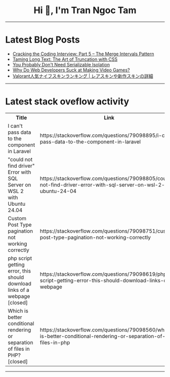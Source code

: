 <h1 align="center">Hi 👋, I'm Tran Ngoc Tam</h1>

---

# Latest Blog Posts 
<!-- BLOG-POST-LIST:START -->
- [Cracking the Coding Interview: Part 5 – The Merge Intervals Pattern](https://dev.to/zzeroyzz/cracking-the-coding-interview-part-5-the-merge-intervals-pattern-5blj)
- [Taming Long Text: The Art of Truncation with CSS](https://dev.to/56_kode/taming-long-text-the-art-of-truncation-with-css-393)
- [You Probably Don&#39;t Need Serializable Isolation](https://dev.to/aws-heroes/you-probably-dont-need-serializable-isolation-131g)
- [Why Do Web Developers Suck at Making Video Games?](https://dev.to/wadecodez/why-do-web-developers-suck-at-making-video-games-ki9)
- [Valorant人気ナイフスキンランキング | レアスキンや新作スキンの詳細](https://dev.to/eddy_chil/valorantren-qi-naihusukinrankingu-reasukinyaxin-zuo-sukinnoxiang-xi-2cp1)
<!-- BLOG-POST-LIST:END -->

---

# Latest stack oveflow activity
<table>
  <tr><th>Title</th><th>Link</th></tr>
  <!-- STACKOVERFLOW:START --><tr><td>I can&#39;t pass data to the component in Laravel</td><td>https://stackoverflow.com/questions/79098895/i-cant-pass-data-to-the-component-in-laravel</td></tr><tr><td>&quot;could not find driver&quot; Error with SQL Server on WSL 2 with Ubuntu 24.04</td><td>https://stackoverflow.com/questions/79098805/could-not-find-driver-error-with-sql-server-on-wsl-2-with-ubuntu-24-04</td></tr><tr><td>Custom Post Type pagination not working correctly</td><td>https://stackoverflow.com/questions/79098751/custom-post-type-pagination-not-working-correctly</td></tr><tr><td>php script getting error, this should download links of a webpage [closed]</td><td>https://stackoverflow.com/questions/79098619/php-script-getting-error-this-should-download-links-of-a-webpage</td></tr><tr><td>Which is better conditional rendering or separation of files in PHP? [closed]</td><td>https://stackoverflow.com/questions/79098560/which-is-better-conditional-rendering-or-separation-of-files-in-php</td></tr><!-- STACKOVERFLOW:END -->
</table>

---


